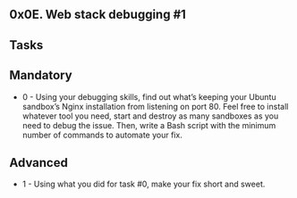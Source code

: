 ## 0x0E. Web stack debugging #1

## Tasks

## Mandatory

* 0 - Using your debugging skills, find out what’s keeping your Ubuntu sandbox’s Nginx installation from listening on port 80. Feel free to install whatever tool you need, start and destroy as many sandboxes as you need to debug the issue. Then, write a Bash script with the minimum number of commands to automate your fix.

## Advanced

* 1 - Using what you did for task #0, make your fix short and sweet.
